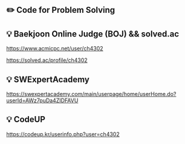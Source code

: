 ## ✏️ Code for Problem Solving
## 💡 Baekjoon Online Judge (BOJ) && solved.ac
https://www.acmicpc.net/user/ch4302

https://solved.ac/profile/ch4302


## 💡 SWExpertAcademy
https://swexpertacademy.com/main/userpage/home/userHome.do?userId=AWz7puDa4ZIDFAVU

## 💡 CodeUP
https://codeup.kr/userinfo.php?user=ch4302
